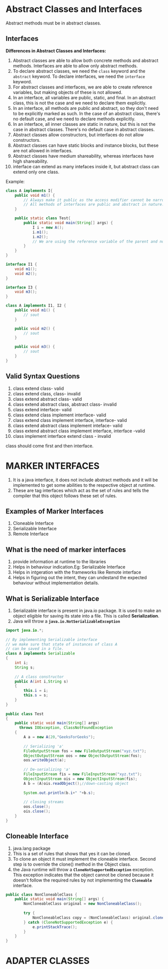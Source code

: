 # Abstract Classes and Interfaces

Abstract methods must be in abstract classes.

## Interfaces

**Differences in Abstract Classes and Interfaces:**
1. Abstract classes are able to allow both concrete methods and abstract methods. Interfaces are able to allow only abstract methods.
2. To declare abstract classes, we need the `class` keyword and the `abstract` keyword. To declare interfaces, we need the `interface` keyword.
3. For abstract classes and interfaces, we are able to create reference variables, but making objects of these is not allowed.
4. In an interface, all variables are public, static, and final. In an abstract class, this is not the case and we need to declare them explicitly.
5. In an interface, all methods are public and abstract, so they don't need to be explicitly marked as such. In the case of an abstract class, there's no default case, and we need to declare methods explicitly.
6. In an interface, all inner classes are static in nature, but this is not the case in abstract classes. There's no default case in abstract classes.
7. Abstract classes allow constructors, but interfaces do not allow constructors.
8. Abstract classes can have static blocks and instance blocks, but these are not allowed in interfaces.
9. Abstract classes have medium shareability, whereas interfaces have high shareability.
10. interface can extend as many intefaces inside it, but abstract class can extend only one class.

Example:
```java
class A implements I{
    public void m1() {
        // Always make it public as the access modifier cannot be narrower than the parent.
        // All methods of interfaces are public and abstract in nature.
    }

    public static class Test{
        public static void main(String[] args) {
            I i = new A();
            i.m1();
            i.m2();
            // We are using the reference variable of the parent and not the child.
        }
    }
}
``````
``````java
interface I1 {
    void m1();
    void m2();
}

interface I3 {
    void m3();
}

class A implements I1, I2 {
    public void m1() {
        // sout
    }

    public void m2() {
        // sout
    }

    public void m3() {
        // sout
    }
}
``````
## Valid Syntax Questions
1. class extend class- valid
2. class extend class, class- invalid
3. class extend abstract class- valid
4. class extend abstract class, abstract class- invalid
5. class extend interface- valid
6. class extend class implement interface- valid
7. class extend class implement interface, interface- valid
8. class extend abstract class implement inteface- valid
9. class extend abstract class implement interface, interface -valid
10. class implement interface extend class - invalid

class should come first and then interface.

# MARKER INTERFACES

1. It is a java interface, it does not include abstract methods and it will be implemented to get some abilities to the respective object at runtime.
2. These are tag interfaces which act as the set of rules and tells the compiler that this object follows these set of rules.

## Examples of Marker Interfaces
1. Cloneable Interface
2. Serializable Interface
3. Remote Interface

## What is the need of marker interfaces
1. provide information at runtime to the libraries
2. Helps in behaviour indication.Eg: Serializable Interface
3. Helps in intgeration with the frameworks like Remote interface
4. Helps in figuring out the intent, they can undestand the expected behaviour without implementation details.

## What is Serializable Interface
1. Serializable interface is present in java.io package. It is used to make an object eligible for saving its state into a file. This is called **Serialization**.
2. Java will throw a **`java.io.NotSerializableException`**
```java
import java.io.*;
  
// By implementing Serializable interface
// we make sure that state of instances of class A
// can be saved in a file.
class A implements Serializable
{
    int i;
    String s;
  
    // A class constructor
    public A(int i,String s)
    {
        this.i = i;
        this.s = s;
    }
}
  
public class Test
{
    public static void main(String[] args)
      throws IOException, ClassNotFoundException
    {
        A a = new A(20,"GeeksForGeeks");
  
        // Serializing 'a'
        FileOutputStream fos = new FileOutputStream("xyz.txt");
        ObjectOutputStream oos = new ObjectOutputStream(fos);
        oos.writeObject(a);
  
        // De-serializing 'a'
        FileInputStream fis = new FileInputStream("xyz.txt");
        ObjectInputStream ois = new ObjectInputStream(fis);
        A b = (A)ois.readObject();//down-casting object
  
        System.out.println(b.i+" "+b.s);
  
        // closing streams
        oos.close();
        ois.close();
    }
}
```
## Cloneable Interface
1. java.lang package
2. This is a set of rules that shows that yes it can be cloned.
3. To clone an object it must implement the cloneable interface.
    Second step is to override the clone() method in the Object class.
4. the Java runtime will throw a **`CloneNotSupportedException`** exception. This exception indicates that the object cannot be cloned because it doesn't follow the required rules by not implementing the **`Cloneable`** interface.
```java
public class NonCloneableClass {
    public static void main(String[] args) {
        NonCloneableClass original = new NonCloneableClass();
        
        try {
            NonCloneableClass copy = (NonCloneableClass) original.clone();
        } catch (CloneNotSupportedException e) {
            e.printStackTrace();
        }
    }
}
```


# ADAPTER CLASSES


